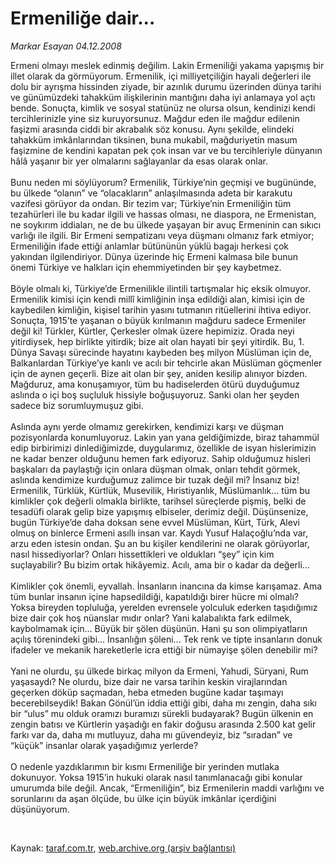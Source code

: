 # Ermeniliğe dair...

*Markar Esayan 04.12.2008*

<div class="taraf_structure_2col_1zq">
<div class="margen_n">



 <p>Ermeni olmayı meslek edinmiş değilim. Lakin Ermeniliği yakama yapışmış bir illet olarak da görmüyorum. Ermenilik, içi milliyetçiliğin hayali değerleri ile dolu bir ayrışma hissinden ziyade, bir azınlık durumu üzerinden dünya tarihi ve günümüzdeki tahakküm ilişkilerinin mantığını daha iyi anlamaya yol açtı bende. Sonuçta, kimlik ve sosyal statünüz ne olursa olsun, kendinizi kendi tercihlerinizle yine siz kuruyorsunuz. Mağdur eden ile mağdur edilenin faşizmi arasında ciddi bir akrabalık söz konusu. Aynı şekilde, elindeki tahakküm imkânlarından tiksinen, buna mukabil, mağduriyetin masum faşizmine de kendini kapatan pek çok insan var ve bu tercihleriyle dünyanın hâlâ yaşanır bir yer olmalarını sağlayanlar da esas olarak onlar. <br/><br/>Bunu neden mi söylüyorum? Ermenilik, Türkiye’nin geçmişi ve bugününde, bu ülkede “olanın” ve “olacakların” anlaşılmasında adeta bir karakutu vazifesi görüyor da ondan. Bir tezim var; Türkiye’nin Ermeniliğin tüm tezahürleri ile bu kadar ilgili ve hassas olması, ne diaspora, ne Ermenistan, ne soykırım iddiaları, ne de bu ülkede yaşayan bir avuç Ermeninin can sıkıcı varlığı ile ilgili. Bir Ermeni sempatizanı veya düşmanı olmanız fark etmiyor; Ermeniliğin ifade ettiği anlamlar bütününün yüklü bagajı herkesi çok yakından ilgilendiriyor. Dünya üzerinde hiç Ermeni kalmasa bile bunun önemi Türkiye ve halkları için ehemmiyetinden bir şey kaybetmez. <br/><br/>Böyle olmalı ki, Türkiye’de Ermenilikle ilintili tartışmalar hiç eksik olmuyor. Ermenilik kimisi için kendi millî kimliğinin inşa edildiği alan, kimisi için de kaybedilen kimliğin, kişisel tarihin yasını tutmanın ritüellerini ihtiva ediyor. Sonuçta, 1915’te yaşanan o büyük kırılmanın mağduru sadece Ermeniler değil ki! Türkler, Kürtler, Çerkesler olmak üzere hepimiziz. Orada neyi yitirdiysek, hep birlikte yitirdik; bize ait olan hayati bir şeyi yitirdik. Bu, 1. Dünya Savaşı sürecinde hayatını kaybeden beş milyon Müslüman için de, Balkanlardan Türkiye’ye kanlı ve acılı bir tehcirle akan Müslüman göçmenler için de aynen geçerli. Bize ait olan bir şey, aniden kesilip alınıyor bizden. Mağduruz, ama konuşamıyor, tüm bu hadiselerden ötürü duyduğumuz aslında o içi boş suçluluk hissiyle boğuşuyoruz. Sanki olan her şeyden sadece biz sorumluymuşuz gibi. <br/><br/>Aslında aynı yerde olmamız gerekirken, kendimizi karşı ve düşman pozisyonlarda konumluyoruz. Lakin yan yana geldiğimizde, biraz tahammül edip birbirimizi dinlediğimizde, duygularımız, özellikle de isyan hislerimizin ne kadar benzer olduğunu hemen fark ediyoruz. Sahip olduğumuz hisleri başkaları da paylaştığı için onlara düşman olmak, onları tehdit görmek, aslında kendimize kurduğumuz zalimce bir tuzak değil mi? İnsanız biz! Ermenilik, Türklük, Kürtlük, Musevilik, Hıristiyanlık, Müslümanlık... tüm bu kimlikler çok değerli olmakla birlikte, tarihsel süreçlerde pişmiş, belki de tesadüfi olarak gelip bize yapışmış elbiseler, derimiz değil. Düşünsenize, bugün Türkiye’de daha doksan sene evvel Müslüman, Kürt, Türk, Alevi olmuş on binlerce Ermeni asıllı insan var. Kaydı Yusuf Halaçoğlu’nda var, arzu eden istesin ondan. Şu an bu kişiler kendilerini ne olarak görüyorlar, nasıl hissediyorlar? Onları hissettikleri ve oldukları “şey” için kim suçlayabilir? Bu bizim ortak hikâyemiz. Acılı, ama bir o kadar da değerli... <br/><br/>Kimlikler çok önemli, eyvallah. İnsanların inancına da kimse karışamaz. Ama tüm bunlar insanın içine hapsedildiği, kapatıldığı birer hücre mi olmalı? Yoksa bireyden topluluğa, yerelden evrensele yolculuk ederken taşıdığımız bize dair çok hoş nüanslar mıdır onlar? Yani kalabalıkta fark edilmek, kaybolmamak için... Büyük bir şölen düşünün. Hani şu son olimpiyatların açılış törenindeki gibi... İnsanlığın şöleni... Tek renk ve tipte insanların donuk ifadeler ve mekanik hareketlerle icra ettiği bir nümayişe şölen denebilir mi? <br/><br/>Yani ne olurdu, şu ülkede birkaç milyon da Ermeni, Yahudi, Süryani, Rum yaşasaydı? Ne olurdu, bize dair ne varsa tarihin keskin virajlarından geçerken döküp saçmadan, heba etmeden bugüne kadar taşımayı becerebilseydik! Bakan Gönül’ün iddia ettiği gibi, daha mı zengin, daha sıkı bir “ulus” mu olduk oramızı buramızı sürekli budayarak? Bugün ülkenin en zengin batısı ve Kürtlerin yaşadığı en fakir doğusu arasında 2.500 kat gelir farkı var da, daha mı mutluyuz, daha mı güvendeyiz, biz “sıradan” ve “küçük” insanlar olarak yaşadığımız yerlerde? <br/><br/>O nedenle yazdıklarımın bir kısmı Ermeniliğe bir yerinden mutlaka dokunuyor. Yoksa 1915’in hukuki olarak nasıl tanımlanacağı gibi konular umurumda bile değil. Ancak, “Ermeniliğin”, biz Ermenilerin maddi varlığını ve sorunlarını da aşan ölçüde, bu ülke için büyük imkânlar içerdiğini düşünüyorum.</p>

<br/>


<div id="taraf_not">
</div>

</div>


</div>

Kaynak: [taraf.com.tr](http://www.taraf.com.tr:80/makale/2962.htm), [web.archive.org (arşiv bağlantısı)](http://web.archive.org/web/20081218230808/http://www.taraf.com.tr:80/makale/2962.htm)
